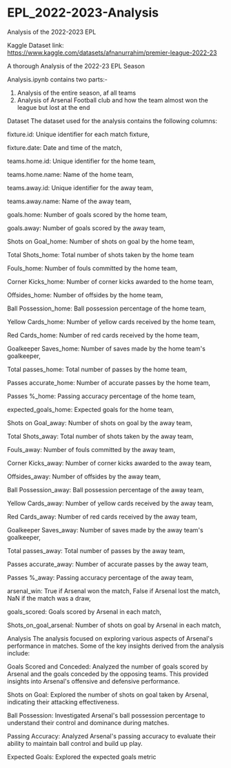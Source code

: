 # EPL_2022-2023-Analysis
Analysis of the 2022-2023 EPL 

Kaggle Dataset link: https://www.kaggle.com/datasets/afnanurrahim/premier-league-2022-23

A thorough Analysis of the 2022-23 EPL Season


Analysis.ipynb contains two parts:-
1) Analysis of the entire season, af all teams
2) Analysis of Arsenal Football club and how the team almost won the league but lost at the end

Dataset
The dataset used for the analysis contains the following columns:

  fixture.id: Unique identifier for each match fixture,
  
  fixture.date: Date and time of the match, 
  
  teams.home.id: Unique identifier for the home team,
  
  teams.home.name: Name of the home team, 
  
  teams.away.id: Unique identifier for the away team,
  
  teams.away.name: Name of the away team,
  
  goals.home: Number of goals scored by the home team,
  
  goals.away: Number of goals scored by the away team,
  
  Shots on Goal_home: Number of shots on goal by the home team,
  
  Total Shots_home: Total number of shots taken by the home team
  
  Fouls_home: Number of fouls committed by the home team,
  
  Corner Kicks_home: Number of corner kicks awarded to the home team,
  
  Offsides_home: Number of offsides by the home team,
  
  Ball Possession_home: Ball possession percentage of the home team,
  
  Yellow Cards_home: Number of yellow cards received by the home team,
  
  Red Cards_home: Number of red cards received by the home team,
  
  Goalkeeper Saves_home: Number of saves made by the home team's goalkeeper,
  
  Total passes_home: Total number of passes by the home team,
  
  Passes accurate_home: Number of accurate passes by the home team,
  
  Passes %_home: Passing accuracy percentage of the home team,
  
  expected_goals_home: Expected goals for the home team,
  
  Shots on Goal_away: Number of shots on goal by the away team,
  
  Total Shots_away: Total number of shots taken by the away team,
  
  Fouls_away: Number of fouls committed by the away team,
  
  Corner Kicks_away: Number of corner kicks awarded to the away team,
  
  Offsides_away: Number of offsides by the away team,
  
  Ball Possession_away: Ball possession percentage of the away team,
  
  Yellow Cards_away: Number of yellow cards received by the away team,
  
  Red Cards_away: Number of red cards received by the away team,
  
  Goalkeeper Saves_away: Number of saves made by the away team's goalkeeper,
  
  Total passes_away: Total number of passes by the away team,
  
  Passes accurate_away: Number of accurate passes by the away team,
  
  Passes %_away: Passing accuracy percentage of the away team,
  
  arsenal_win: True if Arsenal won the match, False if Arsenal lost the match, NaN if the match was a draw,
  
  goals_scored: Goals scored by Arsenal in each match,
  
  Shots_on_goal_arsenal: Number of shots on goal by Arsenal in each match,
  

Analysis
The analysis focused on exploring various aspects of Arsenal's performance in matches. Some of the key insights derived from the analysis include:

Goals Scored and Conceded: Analyzed the number of goals scored by Arsenal and the goals conceded by the opposing teams. This provided insights into Arsenal's offensive and defensive performance.

Shots on Goal: Explored the number of shots on goal taken by Arsenal, indicating their attacking effectiveness.

Ball Possession: Investigated Arsenal's ball possession percentage to understand their control and dominance during matches.

Passing Accuracy: Analyzed Arsenal's passing accuracy to evaluate their ability to maintain ball control and build up play.

Expected Goals: Explored the expected goals metric
